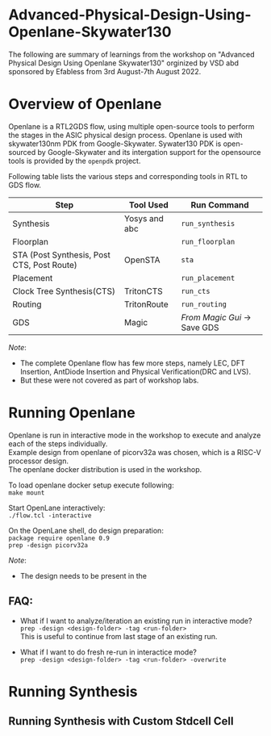 # Advanced-Physical-Design-Using-Openlane-Skywater130
The following are summary of learnings from the workshop on "Advanced Physical Design Using Openlane Skywater130" orginized by VSD abd sponsored by Efabless from 3rd August-7th August 2022.

# Overview of Openlane
Openlane is a RTL2GDS  flow, using multiple open-source tools to perform the stages in the ASIC physical design process.
Openlane is used with skywater130nm PDK from Google-Skywater. 
Sywater130 PDK is open-sourced by Google-Skywater and its intergation support for the opensource tools is provided by the `openpdk` project.

Following table lists the various steps and corresponding tools in RTL to GDS flow.

  | Step | Tool Used | Run Command |
  | --- | --- | --- |
  | Synthesis | Yosys and abc | `run_synthesis` |
  | Floorplan | | `run_floorplan` |
  | STA (Post Synthesis, Post CTS, Post Route)  | OpenSTA | `sta` |
  | Placement | | `run_placement` |
  | Clock Tree Synthesis(CTS) | TritonCTS | `run_cts`|
  | Routing | TritonRoute | `run_routing` |
  | GDS | Magic | *From Magic Gui* -> Save GDS |

*Note*:
- The complete Openlane flow has few more steps, namely LEC, DFT Insertion, AntDiode Insertion and Physical Verification(DRC and LVS).
- But these were not covered as part of workshop labs.

# Running Openlane 
Openlane is run in interactive mode in the workshop to execute and analyze each of the steps individually.       
Example design from openlane of picorv32a was chosen, which is a RISC-V processor design.    
The openlane docker distribution is used in the workshop.   

To load openlane docker setup execute following:     
`make mount`

Start OpenLane interactively:    
`./flow.tcl -interactive`

On the OpenLane shell, do design preparation:       
`package require openlane 0.9`    
`prep -design picorv32a`

*Note*:
- The design needs to be present in the 

## FAQ:
- What if I want to analyze/iteration an existing run in interactive mode?    
`prep -design <design-folder> -tag <run-folder>`   
This is useful to continue from last stage of an existing run.   

- What if I want to do fresh re-run in interactice mode?   
`prep -design <design-folder> -tag <run-folder> -overwrite`

# Running Synthesis

## Running Synthesis with Custom Stdcell Cell









